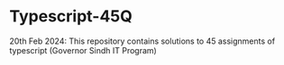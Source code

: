 # Typescript-45Q
20th Feb 2024: This repository contains solutions to 45 assignments of typescript (Governor Sindh IT Program)
